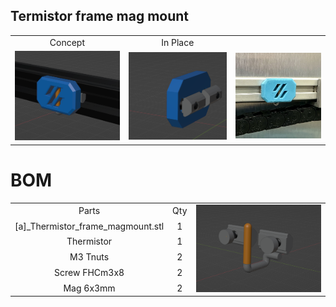 ## Termistor frame mag mount


<table align=center>
  <tr>
    <td align=center>Concept</td>
    <td align=center>In Place</td>
  </tr>
  <tr>
    <td align=center><img src="https://github.com/GP3DS/Voron-Mods/blob/main/Thermistor_Frame_MagMount/Images/Concept_screenshot.png" alt="1" width=300px></td>
    <td align=center><img src="https://github.com/GP3DS/Voron-Mods/blob/main/Thermistor_Frame_MagMount/Images/Concept_screenshot_back.png" alt="1" width=300px></td>
    <td align=center><img src="https://github.com/GP3DS/Voron-Mods/blob/main/Thermistor_Frame_MagMount/Images/In_Place.png" alt="1" width=300px></td>
  </tr>
</table> 


# BOM

<table>
  <tr>
    <td align=center>Parts</td>
    <td align=center>Qty</td>
    <td rowspan=6><img src="https://github.com/GP3DS/Voron-Mods/blob/main/Thermistor_Frame_MagMount/Images/Hardware_parts.png" alt="1" width=300px></td>
  </tr>
  <tr>
    <td align=center>[a]_Thermistor_frame_magmount.stl</td>
    <td align=center>1</td>
  </tr>
  <tr>
    <td align=center>Thermistor</td>
    <td align=center>1</td>
  </tr>
  <tr>
    <td align=center>M3 Tnuts</td>
    <td align=center>2</td>
  </tr>
  <tr>
    <td align=center>Screw FHCm3x8</td>
    <td align=center>2</td>
  </tr>
  <tr>
    <td align=center>Mag 6x3mm</td>
    <td align=center>2</td>
  </tr>
</table>
